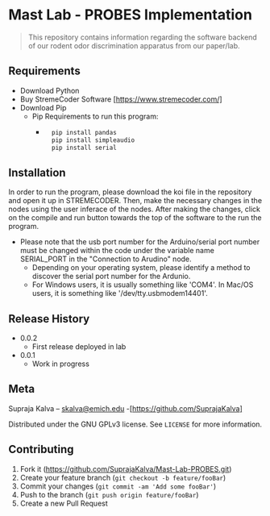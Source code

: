 # Mast Lab - PROBES Implementation 
> This repository contains information regarding the software backend of our rodent odor discrimination apparatus from our paper/lab.

## Requirements

- Download Python
- Buy StremeCoder Software [https://www.stremecoder.com/]
- Download Pip
  - Pip Requirements to run this program:
    - ```sh
        pip install pandas
        pip install simpleaudio
        pip install serial
      ``` 

## Installation

In order to run the program, please download the koi file in the repository and open it up in STREMECODER. Then, make the necessary changes in the nodes using the user inferace of the nodes. After making the changes, click on the compile and run button towards the top of the software to the run the program. 

- Please note that the usb port number for the Arduino/serial port number must be changed within the code under the variable name SERIAL_PORT in the "Connection to Arudino" node.
  - Depending on your operating system, please identify a method to discover the serial port number for the Ardunio.
  - For Windows users, it is usually something like 'COM4'. In Mac/OS users, it is something like '/dev/tty.usbmodem14401'.

## Release History

* 0.0.2
    * First release deployed in lab
* 0.0.1
    * Work in progress

## Meta

Supraja Kalva – skalva@emich.edu -[https://github.com/SuprajaKalva]

Distributed under the GNU GPLv3 license. See ``LICENSE`` for more information.


## Contributing

1. Fork it (<https://github.com/SuprajaKalva/Mast-Lab-PROBES.git>)
2. Create your feature branch (`git checkout -b feature/fooBar`)
3. Commit your changes (`git commit -am 'Add some fooBar'`)
4. Push to the branch (`git push origin feature/fooBar`)
5. Create a new Pull Request
